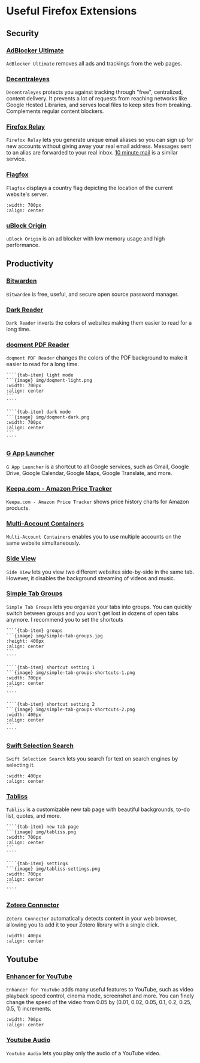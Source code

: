 # Useful Firefox Extensions

## Security
### [AdBlocker Ultimate](https://addons.mozilla.org/en-US/firefox/addon/adblocker-ultimate/)
`AdBlocker Ultimate` removes all ads and trackings from the web pages.

### [Decentraleyes](https://addons.mozilla.org/en-US/firefox/addon/decentraleyes/)
`Decentraleyes` protects you against tracking through "free", centralized, content delivery. It prevents a lot of requests from reaching networks like Google Hosted Libraries, and serves local files to keep sites from breaking. Complements regular content blockers.

### [Firefox Relay](https://addons.mozilla.org/en-US/firefox/addon/private-relay/)
`Firefox Relay` lets you generate unique email aliases so you can sign up for new accounts without giving away your real email address. Messages sent to an alias are forwarded to your real inbox. [10 minute mail](../usefulWebApps/usefulWebApps.md#10-minutes-mail) is a similar service.

### [Flagfox](https://addons.mozilla.org/en-US/firefox/addon/flagfox/)
`Flagfox` displays a country flag depicting the location of the current website's server.
```{image} img/flagfox.png
:width: 700px
:align: center
```

### [uBlock Origin](https://addons.mozilla.org/en-US/firefox/addon/ublock-origin/)
`uBlock Origin` is an ad blocker with low memory usage and high performance.


## Productivity
### [Bitwarden](https://addons.mozilla.org/en-US/firefox/addon/bitwarden-password-manager/)
`Bitwarden` is free, useful, and secure open source password manager.

### [Dark Reader](https://addons.mozilla.org/en-US/firefox/addon/darkreader/)
`Dark Reader` inverts the colors of websites making them easier to read for a long time.

### [doqment PDF Reader](https://addons.mozilla.org/en-US/firefox/addon/doqment/)
`doqment PDF Reader` changes the colors of the PDF background to make it easier to read for a long time.
`````{tab-set}
````{tab-item} light mode
```{image} img/doqment-light.png
:width: 700px
:align: center
```
````

````{tab-item} dark mode
```{image} img/doqment-dark.png
:width: 700px
:align: center
```
````
`````

### [G App Launcher](https://addons.mozilla.org/en-US/firefox/addon/google-shortcuts-all-google-se/)
`G App Launcher` is a shortcut to all Google services, such as Gmail, Google Drive, Google Calendar, Google Maps, Google Translate, and more.

### [Keepa.com - Amazon Price Tracker](https://addons.mozilla.org/en-US/firefox/addon/keepa/)
`Keepa.com - Amazon Price Tracker` shows price history charts for Amazon products.

### [Multi-Account Containers](https://addons.mozilla.org/en-US/firefox/addon/multi-account-containers/)
`Multi-Account Containers` enables you to use multiple accounts on the same website simultaneously.

### [Side View](https://addons.mozilla.org/en-US/firefox/addon/side-view/)
`Side View` lets you view two different websites side-by-side in the same tab. However, it disables the background streaming of videos and music.

### [Simple Tab Groups](https://addons.mozilla.org/en-US/firefox/addon/simple-tab-groups/)
`Simple Tab Groups` lets you organize your tabs into groups. You can quickly switch between groups and you won't get lost in dozens of open tabs anymore. I recommend you to set the shortcuts

`````{tab-set}
````{tab-item} groups
```{image} img/simple-tab-groups.jpg
:height: 400px
:align: center
```
````

````{tab-item} shortcut setting 1
```{image} img/simple-tab-groups-shortcuts-1.png
:width: 700px
:align: center
```
````

````{tab-item} shortcut setting 2
```{image} img/simple-tab-groups-shortcuts-2.png
:width: 400px
:align: center
```
````
`````

### [Swift Selection Search](https://addons.mozilla.org/en-US/firefox/addon/swift-selection-search/)
`Swift Selection Search` lets you search for text on search engines by selecting it.
```{image} img/swift-selection-search.png
:width: 400px
:align: center
```

### [Tabliss](https://addons.mozilla.org/en-US/firefox/addon/tabliss/)
`Tabliss` is a customizable new tab page with beautiful backgrounds, to-do list, quotes, and more.
`````{tab-set}
````{tab-item} new tab page
```{image} img/tabliss.png
:width: 700px
:align: center
```
````

````{tab-item} settings
```{image} img/tabliss-settings.png
:width: 700px
:align: center
```
````
`````

### [Zotero Connector](https://www.zotero.org/download/connectors)
`Zotero Connector` automatically detects content in your web browser, allowing you to add it to your Zotero library with a single click.
```{image} img/zotero-connector.png
:width: 400px
:align: center
```

## Youtube
### [Enhancer for YouTube](https://addons.mozilla.org/en-US/firefox/addon/enhancer-for-youtube/)
`Enhancer for YouTube` adds many useful features to YouTube, such as video playback speed control, cinema mode, screenshot and more. You can finely change the speed of the video from 0.05 by (0.01, 0.02, 0.05, 0.1, 0.2, 0.25, 0.5, 1) increments.
```{image} img/enhancer-for-youtube.png
:width: 700px
:align: center
```

### [Youtube Audio](https://addons.mozilla.org/en-US/firefox/addon/youtube-audio/)
`Youtube Audio` lets you play only the audio of a YouTube video.